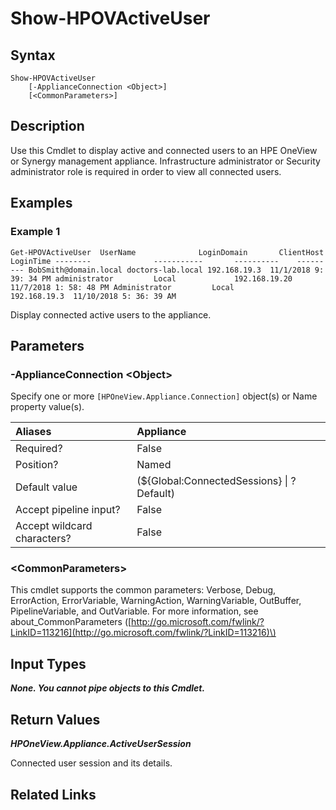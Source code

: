 ﻿---
description: Display active and connected users.
---

# Show-HPOVActiveUser

## Syntax

```text
Show-HPOVActiveUser
    [-ApplianceConnection <Object>]
    [<CommonParameters>]
```

## Description

Use this Cmdlet to display active and connected users to an HPE OneView or Synergy management appliance.  Infrastructure administrator or Security administrator role is required in order to view all connected users. 

## Examples

###  Example 1 

```text
Get-HPOVActiveUser  UserName              LoginDomain       ClientHost    LoginTime --------              -----------       ----------    --------- BobSmith@domain.local doctors-lab.local 192.168.19.3  11/1/2018 9: 39: 34 PM administrator         Local             192.168.19.20 11/7/2018 1: 58: 48 PM Administrator         Local             192.168.19.3  11/10/2018 5: 36: 39 AM
```

Display connected active users to the appliance.

## Parameters

### -ApplianceConnection &lt;Object&gt;

Specify one or more `[HPOneView.Appliance.Connection]` object(s) or Name property value(s).

| Aliases | Appliance |
| :--- | :--- |
| Required? | False |
| Position? | Named |
| Default value | (${Global:ConnectedSessions} &vert; ? Default) |
| Accept pipeline input? | False |
| Accept wildcard characters? | False |

### &lt;CommonParameters&gt;

This cmdlet supports the common parameters: Verbose, Debug, ErrorAction, ErrorVariable, WarningAction, WarningVariable, OutBuffer, PipelineVariable, and OutVariable. For more information, see about\_CommonParameters \([http://go.microsoft.com/fwlink/?LinkID=113216](http://go.microsoft.com/fwlink/?LinkID=113216)\)

## Input Types

_**None.  You cannot pipe objects to this Cmdlet.**_

## Return Values

_**HPOneView.Appliance.ActiveUserSession**_

Connected user session and its details.

## Related Links

